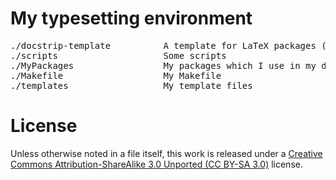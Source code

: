 # My typesetting environment

<pre>
./docstrip-template          A template for LaTeX packages (with docstrip)
./scripts                    Some scripts
./MyPackages                 My packages which I use in my document templates
./Makefile                   My Makefile
./templates                  My template files
</pre>

# License

Unless otherwise noted in a file itself, this work is released under a [Creative Commons Attribution-ShareAlike 3.0 Unported (CC BY-SA 3.0)](https://creativecommons.org/licenses/by-sa/3.0/) license.
